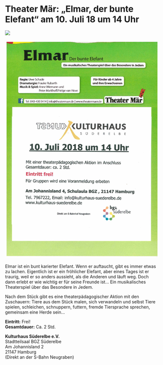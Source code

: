 # Theater Mär: „Elmar, der bunte Elefant“ am 10. Juli 18 um 14 Uhr

![](/img/Elmar_s.1.jpg)


![](/img/Elmar_s.2.jpg)

Elmar ist ein bunt karierter Elefant. Wenn er auftaucht, gibt es immer etwas zu lachen.
Eigentlich ist er ein fröhlicher Elefant, aber eines Tages ist er traurig, weil er so anders aussieht, 
als die Anderen und läuft weg. Doch dann erlebt er wie wichtig er für seine Freunde ist… 
Ein musikalisches Theaterspiel über das Besondere in Jedem.

Nach dem Stück gibt es eine theaterpädagogischer Aktion mit den Zuschauern:
Tiere aus dem Stück malen, sich verwandeln und selbst Tiere spielen, schleichen, schnuppern, futtern, 
fremde Tiersprache sprechen, gemeinsam eine Herde sein... 

**Eintritt:** Frei!   
**Gesamtdauer:** Ca. 2 Std. 

**Kulturhaus Süderelbe e.V.**  
Stadtteilsaal BGZ Süderelbe  
Am Johannisland 2  
21147 Hamburg  
(Direkt an der S-Bahn Neugraben)  


